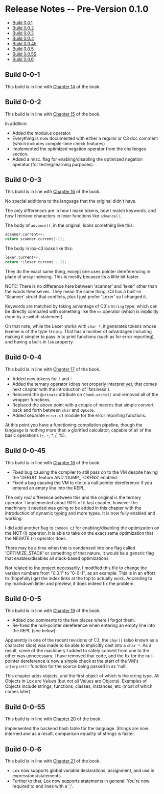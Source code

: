 # Release Notes -- Pre-Version 0.1.0

- [Build 0.0.1](#build-0-0-1)
- [Build 0.0.2](#build-0-0-2)
- [Build 0.0.3](#build-0-0-3)
- [Build 0.0.4](#build-0-0-4)
- [Build 0.0.45](#build-0-0-45)
- [Build 0.0.5](#build-0-0-5)
- [Build 0.0.55](#build-0-0-55)
- [Build 0.0.6](#build-0-0-6)

## Build 0-0-1

This build is in line with [Chapter 14](https://craftinginterpreters.com/chunks-of-bytecode.html#top) of the book.

## Build 0-0-2

This build is in line with [Chapter 15](https://craftinginterpreters.com/a-virtual-machine.html#top) of the book.

In addition:

- Added the modulus operator.
- Everything is now documented with either a regular or C3 doc comment (which includes compile-time check features)
- Implemented the optimized negation operator from the challenges section.
- Added a misc. flag for enabling/disabling the optimized negation operator (for testing/learning purposes).

## Build 0-0-3

This build is in line with [Chapter 16](https://craftinginterpreters.com/scanning-on-demand.html#top) of the book.

No special additions to the language that the original didn't have.

The only differences are in how I make tokens, how I match keywords, and how I retrieve characters in lexer functions like ```advance()```.

The body of ```advance()```, in the original, looks something like this:

```c
scanner.current++;
return scanner.current[-1];
```

The body in lox-c3 looks like this:

```c
lexer.current++;
return *(lexer.current - 1);
```

They do the exact same thing, except one uses pointer dereferencing in place of array indexing. This is mostly because its a little bit faster.

NOTE: There is no difference here between 'scanner' and 'lexer' other than the words themselves. They mean the same thing. C3 has a built-in 'Scanner' struct that conflicts, plus I just prefer 'Lexer' so I changed it.

Keywords are matched by taking advantage of C3's ```String``` type, which can be directly compared with something like the ```==``` operator (which is implicitly done by a switch statement).

On that note, while the Lexer works with ```char *```, it generates tokens whose lexeme is of the type ```String```. That has a number of advantages including making it simpler to pass in to print functions (such as for error reporting), and having a built-in ```len``` property.

## Build 0-0-4

This build is in line with [Chapter 17](https://craftinginterpreters.com/compiling-expressions.html#top) of the book.

- Added new tokens for ```?``` and ```:```.
- Added the ternary operator (does not properly interpret yet, that comes next chapter with the introduction of 'falsiness').
- Removed the ```@private``` attribute on ```Chunk.write()``` and removed all of the wrapper functions.
- Replaced the above point with a couple of macros that simple convert back and forth between ```char``` and ```OpCode```.
- Added separate ```error.c3``` module for the error reporting functions.

At this point you have a functioning compilation pipeline, though the language is nothing more than a glorified calculator, capable of all of the basic operations (+, -, *, /, %).

## Build 0-0-45

This build is in line with [Chapter 18](https://craftinginterpreters.com/types-of-values.html#top) of the book.

- Fixed bug causing the compiler to still pass on to the VM despite having the 'DEBUG' feature AND 'DUMP_TOKENS' enabled.
- Fixed a bug causing the VM to die to a null pointer dereference if you entered an empty line into the REPL.

The only *real* difference between this and the original is the ternary operator. I implemented about 90% of it last chapter, however the machinery it needed was going to be
added in this chapter with the introduction of dynamic typing and more types. It is now fully enabled and working.

I did add another flag to ```common.c3``` for enabling/disabling the optimization on the NOT (!) operator. It is able to take on the exact same optimization that the NEGATE (-) operator does.

There may be a time when this is condensed into one flag called 'OPTIMIZE_STACK' or something of that nature. It would be a generic flag that enables/disables all stack-based optimizations.

Not related to the project necessarily, I modified this file to change the version numbers from "0.0.1" to "0-0-1", as an example. This is in an effort to (hopefully) get the index links at the top to actually *work*. According to my markdown linter and preview, it does indeed fix the problem.

## Build 0-0-5

This build is in line with [Chapter 19](https://craftinginterpreters.com/strings.html#top) of the book.

- Added doc comments to the few places where I forgot them.
- Re-fixed the null-pointer dereference when entering an empty line into the REPL (see below).

Apparently in one of the recent revisions of C3, the ```char[]``` (also known as a character slice) was made to be able to implicitly cast into a ```char *```. As a result,
some of the machinery I added to safely convert from one to the other was unnecessary. I have removed that code, and the fix for the null-pointer dereference is now a simple
check at the start of the VM's ```interpret()``` function for the source being passed in as 'null'.

This chapter adds objects, and the first object of which is the string type. All Objects in Lox are Values (but not all Values are Objects). Examples of Objects include strings, functions, classes, instances, etc (most of which comes later).

## Build 0-0-55

This build is in line with [Chapter 20](https://craftinginterpreters.com/hash-tables.html#top) of the book.

Implemented the backend hash table for the language. Strings are now interned and as a result, comparison equality of strings is faster.

## Build 0-0-6

This build is in line with [Chapter 21](https://craftinginterpreters.com/global-variables.html#top) of the book.

- Lox now supports global variable declarations, assignment, and use in expressions/statements.
- Further to that, Lox now supports statements in general. You're now required to end lines with a ';'.

